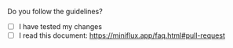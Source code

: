 Do you follow the guidelines?

- [ ] I have tested my changes
- [ ] I read this document: https://miniflux.app/faq.html#pull-request
